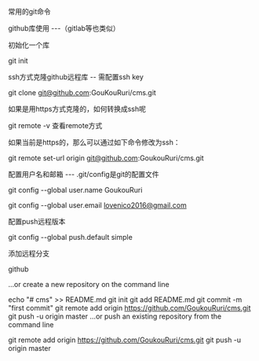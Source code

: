 常用的git命令

github库使用 ---（gitlab等也类似）

初始化一个库

git init

ssh方式克隆github远程库 -- 需配置ssh key

git clone git@github.com:GouKouRuri/cms.git

如果是用https方式克隆的，如何转换成ssh呢

git remote -v 查看remote方式

如果当前是https的，那么可以通过如下命令修改为ssh：

git remote set-url origin git@github.com:GoukouRuri/cms.git

配置用户名和邮箱 --- .git/config是git的配置文件

git config --global user.name GoukouRuri

git config --global user.email lovenico2016@gmail.com

配置push远程版本

git config --global push.default simple

添加远程分支

github

…or create a new repository on the command line

echo "# cms" >> README.md
git init
git add README.md
git commit -m "first commit"
git remote add origin https://github.com/GoukouRuri/cms.git
git push -u origin master
…or push an existing repository from the command line

git remote add origin https://github.com/GoukouRuri/cms.git
git push -u origin master
